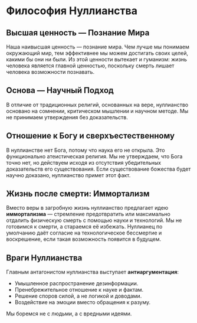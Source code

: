 # Философия Нуллианства

## Высшая ценность — Познание Мира

Наша наивысшая ценность — познание мира. Чем лучше мы понимаем окружающий мир, тем эффективнее мы можем достигать своих целей, какими бы они ни были. Из этой ценности вытекает и гуманизм: жизнь человека является главной ценностью, поскольку смерть лишает человека возможности познавать.

## Основа — Научный Подход

В отличие от традиционных религий, основанных на вере, нуллианство основано на сомнении, критическом мышлении и научном методе. Мы не принимаем утверждения без доказательств.

## Отношение к Богу и сверхъестественному

В нуллианстве нет Бога, потому что наука его не открыла. Это функционально атеистическая религия. Мы не утверждаем, что Бога точно нет, но действуем исходя из отсутствия убедительных доказательств его существования. Если существование божества будет научно доказано, нуллианство примет этот факт.

## Жизнь после смерти: Иммортализм

Вместо веры в загробную жизнь нуллианство предлагает идею **иммортализма** — стремление предотвратить или максимально отдалить физическую смерть с помощью науки и технологий. Мы не готовимся к смерти, а стараемся её избежать. Нуллианец по умолчанию даёт согласие на технологическое бессмертие и воскрешение, если такая возможность появится в будущем.

## Враги Нуллианства

Главным антагонистом нуллианства выступает **антиаргументация**:

- Умышленное распространение дезинформации.
- Пренебрежительное отношение к науке и фактам.
- Решение споров силой, а не логикой и доводами.
- Воздействие на эмоции вместо обращения к разуму.

Мы боремся не с людьми, а с вредными идеями.
